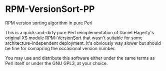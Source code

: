 # RPM-VersionSort-PP
RPM version sorting algorithm in pure Perl

This is a quick-and-dirty pure Perl reimplementation of Daniel Hagerty's
original XS module
[RPM::VersionSort](https://metacpan.org/release/HAG/RPM-VersionSort-1.00) that wasn't suitable for some
architecture-independent deployment. It's obviously way slower but should be
fine for comapring the occasional version number.

You may use and distribute this software either under the same terms as Perl
itself or under the GNU GPL3, at your choice.
